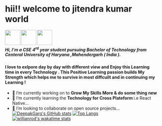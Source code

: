 # hii!! welcome to jitendra kumar world
<a href="(https://www.linkedin.com/in/jitendra-kumar-5214261a9/)"><img src="./assets/linkedin.png" width="50" height="50" align="left"></a>   <a href="jitendrakumarkct01@gmail.com"><img src="./assets/logo-gmail-9951.png" width="50" height="50" align="left"></a>  <a href="[https://www.instagram.com/deepakgarg686/](https://www.instagram.com/jitendra_jaat_123/)"><img src="./assets/logo-instagram-png-2431.png" width="50" height="50" align="left"></a>  
 <br>                    


##### Hi, I'm a CSE 4<sup>rd</sup> year student pursuing Bachelor of Technology from Centeral University of Haryana ,Mahendergarh ( India ).
#### I love to exlpore day by day with different view and Enjoy this Learning time in every Technology . This Positive Learning passion builds My Strength which helps me to survive in most diffcuilt and in continuing my Learning !   
- 🔭 I’m currently working on to <b> Grow My Skills More & do some thing new</b>
- 🌱 I’m currently learning  the <b>Technology for Cross Plateform </b> i.e React Native...
- 👯 I’m looking to collaborate on open source projects... 
[![DeepakGarg's GitHub stats](https://github-readme-stats.vercel.app/api?username=jitendra-191906&show_icons=true&theme=highcontrast&layout=compact)](https://github.com/jitendra-191906/github-readme-stats)
[![Top Langs](https://github-readme-stats.vercel.app/api/top-langs/?username=jitendra-191906&langs_count=15&layout=compact&theme=highcontrast&show_icons=true)](https://github.com/jitendra-191906/github-readme-stats)
[![willianrod's wakatime stats](https://github-readme-stats.vercel.app/api/wakatime?username=willianrod&layout=compact&theme=highcontrast&show_icons=true)](https://github.com/jitendra-191906/github-readme-stats)

